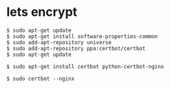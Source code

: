 # lets encrypt

```console
$ sudo apt-get update
$ sudo apt-get install software-properties-common
$ sudo add-apt-repository universe
$ sudo add-apt-repository ppa:certbot/certbot
$ sudo apt-get update
```

```console
$ sudo apt-get install certbot python-certbot-nginx
```

```console
$ sudo certbot --nginx
```

